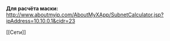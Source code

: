 **Для расчёта маски:** http://www.aboutmyip.com/AboutMyXApp/SubnetCalculator.jsp?ipAddress=10.10.0.1&cidr=23 

[[Сети]]
